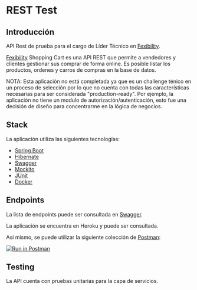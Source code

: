 # REST Test

## Introducción

API Rest de prueba para el cargo de Líder Técnico en [Fexibility](https://www.flexibility.com.ar/).

[Fexibility](https://www.flexibility.com.ar/) Shopping Cart es una API REST que permite a vendedores y clientes 
gestionar sus comprar de forma online. Es posible listar los productos, ordenes y carros de compras en la base de datos.

NOTA: Esta aplicación no está completada ya que es un challenge ténico en un proceso de selección por lo que no cuenta
con todas las características necesarias para ser considerada "production-ready". Por ejemplo, la aplicación no tiene
un modulo de autorización/autenticación, esto fue una decisión de diseño para concentrarme en la lógica de negocios.

## Stack

La aplicación utiliza las siguientes tecnologías:

- [Spring Boot](https://spring.io/projects/spring-boot)
- [Hibernate](http://hibernate.org/)
- [Swagger](https://swagger.io/)
- [Mockito](https://site.mockito.org/)
- [JUnit](https://junit.org/junit5/)
- [Docker](https://www.docker.com/)

## Endpoints

La lista de endpoints puede ser consultada en [Swagger](https://localhost:8080/swagger-ui.html).

La aplicación se encuentra en Heroku y puede ser consultada.

Así mismo, se puede utilizar la siguiente colección de [Postman](https://www.postman.com/):

[![Run in Postman](https://run.pstmn.io/button.svg)](https://app.getpostman.com/run-collection/9a756f5ea52c0d97d991)

## Testing

La API cuenta con pruebas unitarias para la capa de servicios.